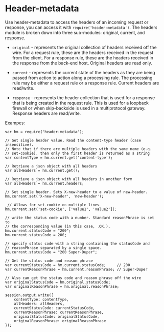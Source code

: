 # Header-metadata

Use header-metadata to access the headers of an incoming request or response, you
can access it with `require('header-metadata')`. The headers module is broken
down into three sub-modules: original, current, and response.

* `original` - represents the original collection of headers received off the
  wire. For a request rule, these are the headers received in the request from
  the client. For a response rule, these are the headers received in the
  response from the back-end host. Original headers are read only.

* `current` - represents the current state of the headers as they are being
  passed from action to action along a processing rule. The processing rule may
  be either a request rule or a response rule. Current headers are read/write.

* `response` - represents the header collection that is used for a response that
  is being created in the request rule. This is used for a loopback firewall or
  when skip-backside is used in a multiprotocol gateway. Response headers are
  read/write.

Exampes:

    var hm = require('header-metadata');

    // Get single header value. Read the content-type header (case insensitive).
    // Note that if there are multiple headers with the same name (e.g. 
    // set-cookie), then only the first header is returned as a string
    var contentType = hm.current.get('content-type');

    // Retrieve a json object with all headers
    var allHeaders = hm.current.get();

    // Retrieve a json object with all headers in another form
    var allHeaders = hm.current.headers;

    // Set single header. Sets X-new-header to a value of new-header.
    hm.current.set('X-new-header', 'new-header');

     // Allows for set-cookie on multiple lines
    hm.current.set('set-cookie', ['value1', 'value2']);

    // write the status code with a number. Standard reasonPhrase is set to
    // the corresponding value (in this case, .OK.).
    hm.current.statusCode = "200";
    hm.current.statusCode = 200;

    // specify status code with a string containing the statusCode and 
    // reasonPhrase separated by a single space.
    hm.current.statusCode = "200 Super-Duper";

    // Get the status code and reason phrase 
    var currentStatusCode = hm.current.statusCode;     // 200
    var currentReasonPhrase = hm.current.reasonPhrase; // Super-Duper

    // Also can get the status code and reason phrase off the wire
    var originalStatusCode = hm.original.statusCode;
    var originalReasonPhrase = hm.original.reasonPhrase;

    session.output.write({
        contentType: contentType,
        allHeaders: allHeaders,
        currentStatusCode: currentStatusCode,
        currentReasonPhrase: currentReasonPhrase,
        originalStatusCode: originalStatusCode,
        originalReasonPhrase: originalReasonPhrase
    });
